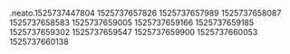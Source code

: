 .neato.1525737447804
1525737657826
1525737657989
1525737658087
1525737658583
1525737659005
1525737659166
1525737659185
1525737659302
1525737659547
1525737659900
1525737660053
1525737660138
